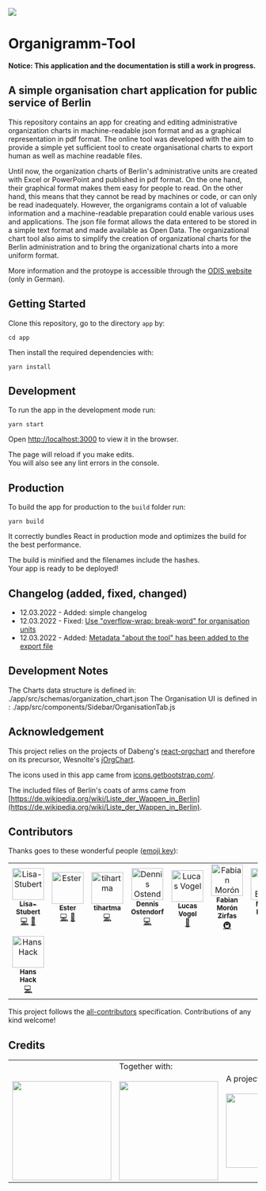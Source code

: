 ![](https://img.shields.io/badge/Built%20with%20%E2%9D%A4%EF%B8%8F-at%20Technologiestiftung%20Berlin-blue)

# Organigramm-Tool

**Notice: This application and the documentation is still a work in progress.**

## A simple organisation chart application for public service of Berlin

This repository contains an app for creating and editing administrative organization charts in machine-readable json format and as a graphical representation in pdf format. The online tool was developed with the aim to provide a simple yet sufficient tool to create organisational charts to export human as well as machine readable files.

Until now, the organization charts of Berlin's administrative units are created with Excel or PowerPoint and published in pdf format. On the one hand, their graphical format makes them easy for people to read. On the other hand, this means that they cannot be read by machines or code, or can only be read inadequately. However, the organigrams contain a lot of valuable information and a machine-readable preparation could enable various uses and applications.
The json file format allows the data entered to be stored in a simple text format and made available as Open Data. The organizational chart tool also aims to simplify the creation of organizational charts for the Berlin administration and to bring the organizational charts into a more uniform format.

More information and the protoype is accessible through the [ODIS website](https://odis-berlin.de/projekte/organigramme/) (only in German).

## Getting Started

Clone this repository, go to the directory `app` by:

`cd app`

Then install the required dependencies with:

`yarn install`

## Development

To run the app in the development mode run:

`yarn start`

Open [http://localhost:3000](http://localhost:3000) to view it in the browser.

The page will reload if you make edits.\
You will also see any lint errors in the console.

## Production

To build the app for production to the `build` folder run:

`yarn build`

It correctly bundles React in production mode and optimizes the build for the best performance.

The build is minified and the filenames include the hashes.\
Your app is ready to be deployed!

## Changelog (added, fixed, changed)

- 12.03.2022 - Added: simple changelog
- 12.03.2022 - Fixed: [Use "overflow-wrap: break-word" for organisation units](https://github.com/technologiestiftung/organigramming-berlin/pull/41)
- 12.03.2022 - Added: [Metadata "about the tool" has been added to the export file](https://github.com/technologiestiftung/organigramming-berlin/pull/37)

## Development Notes

The Charts data structure is defined in:
./app/src/schemas/organization_chart.json
The Organisation UI is defined in :
./app/src/components/Sidebar/OrganisationTab.js

## Acknowledgement

This project relies on the projects of Dabeng's [react-orgchart](https://github.com/dabeng/react-orgchart) and therefore on its precursor, Wesnolte's [jOrgChart](https://github.com/wesnolte/jOrgChart).

The icons used in this app came from [icons.getbootstrap.com/](https://icons.getbootstrap.com/).

The included files of Berlin's coats of arms came from [https://de.wikipedia.org/wiki/Liste_der_Wappen_in_Berlin](https://de.wikipedia.org/wiki/Liste_der_Wappen_in_Berlin).

## Contributors

Thanks goes to these wonderful people ([emoji key](https://allcontributors.org/docs/en/emoji-key)):

<!-- ALL-CONTRIBUTORS-LIST:START - Do not remove or modify this section -->
<!-- prettier-ignore-start -->
<!-- markdownlint-disable -->
<table>
  <tbody>
    <tr>
      <td align="center"><a href="https://github.com/Lisa-Stubert"><img src="https://avatars.githubusercontent.com/u/61182572?v=4?s=64" width="64px;" alt="Lisa-Stubert"/><br /><sub><b>Lisa-Stubert</b></sub></a><br /><a href="https://github.com/technologiestiftung/organigramming-berlin/commits?author=Lisa-Stubert" title="Code">💻</a> <a href="#data-Lisa-Stubert" title="Data">🔣</a></td>
      <td align="center"><a href="https://github.com/ester-t-s"><img src="https://avatars.githubusercontent.com/u/91192024?v=4?s=64" width="64px;" alt="Ester"/><br /><sub><b>Ester</b></sub></a><br /><a href="https://github.com/technologiestiftung/organigramming-berlin/commits?author=ester-t-s" title="Code">💻</a> <a href="#data-ester-t-s" title="Data">🔣</a></td>
      <td align="center"><a href="https://github.com/tihartma"><img src="https://avatars.githubusercontent.com/u/15090548?v=4?s=64" width="64px;" alt="tihartma"/><br /><sub><b>tihartma</b></sub></a><br /><a href="https://github.com/technologiestiftung/organigramming-berlin/commits?author=tihartma" title="Code">💻</a></td>
      <td align="center"><a href="https://github.com/dnsos"><img src="https://avatars.githubusercontent.com/u/15640196?v=4?s=64" width="64px;" alt="Dennis Ostendorf"/><br /><sub><b>Dennis Ostendorf</b></sub></a><br /><a href="https://github.com/technologiestiftung/organigramming-berlin/commits?author=dnsos" title="Code">💻</a></td>
      <td align="center"><a href="https://vogelino.com/"><img src="https://avatars.githubusercontent.com/u/2759340?v=4?s=64" width="64px;" alt="Lucas Vogel"/><br /><sub><b>Lucas Vogel</b></sub></a><br /><a href="https://github.com/technologiestiftung/organigramming-berlin/commits?author=vogelino" title="Documentation">📖</a></td>
      <td align="center"><a href="https://fabianmoronzirfas.me"><img src="https://avatars.githubusercontent.com/u/315106?v=4?s=64" width="64px;" alt="Fabian Morón Zirfas"/><br /><sub><b>Fabian Morón Zirfas</b></sub></a><br /><a href="#infra-ff6347" title="Infrastructure (Hosting, Build-Tools, etc)">🚇</a></td>
      <td align="center"><a href="https://github.com/m-b-e"><img src="https://avatars.githubusercontent.com/u/36029603?v=4?s=64" width="64px;" alt="Max B. Eckert"/><br /><sub><b>Max B. Eckert</b></sub></a><br /><a href="https://github.com/technologiestiftung/organigramming-berlin/commits?author=m-b-e" title="Code">💻</a></td>
    </tr>
    <tr>
      <td align="center"><a href="https://hanshack.com/"><img src="https://avatars.githubusercontent.com/u/8025164?v=4?s=64" width="64px;" alt="Hans Hack"/><br /><sub><b>Hans Hack</b></sub></a><br /><a href="https://github.com/technologiestiftung/organigramming-berlin/commits?author=hanshack" title="Code">💻</a></td>
    </tr>
  </tbody>
</table>

<!-- markdownlint-restore -->
<!-- prettier-ignore-end -->

<!-- ALL-CONTRIBUTORS-LIST:END -->

This project follows the [all-contributors](https://github.com/all-contributors/all-contributors) specification. Contributions of any kind welcome!

## Credits

<table>
  <tr>
    <td>
      <a href="https://odis-berlin.de">
        <br />
        <br />
        <img width="200" src="https://logos.citylab-berlin.org/logo-odis-berlin.svg" />
      </a>
    </td>
    <td>
      Together with: <a href="https://citylab-berlin.org/en/start/">
        <br />
        <br />
        <img width="200" src="https://logos.citylab-berlin.org/logo-citylab-berlin.svg" />
      </a>
    </td>
    <td>
      A project by: <a href="https://www.technologiestiftung-berlin.de/en/">
        <br />
        <br />
        <img width="150" src="https://logos.citylab-berlin.org/logo-technologiestiftung-berlin-en.svg" />
      </a>
    </td>
    <td>
      Supported by: <a href="https://www.berlin.de/sen/inneres/">
        <br />
        <br />
        <img width="100" src="https://logos.citylab-berlin.org/logo-berlin-seninnds-en.svg" />
      </a>
    </td>
  </tr>
</table>

